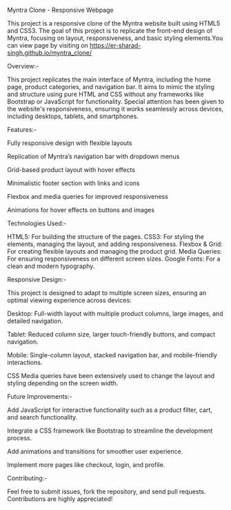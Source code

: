 Myntra Clone - Responsive Webpage

This project is a responsive clone of the Myntra website built using HTML5 and CSS3. The goal of this project is to replicate the front-end design of Myntra, focusing on layout, responsiveness, and basic styling elements.You can view page by visiting on https://er-sharad-singh.github.io/myntra_clone/

Overview:-

This project replicates the main interface of Myntra, including the home page, product categories, and navigation bar. It aims to mimic the styling and structure using pure HTML and CSS without any frameworks like Bootstrap or JavaScript for functionality. Special attention has been given to the website's responsiveness, ensuring it works seamlessly across devices, including desktops, tablets, and smartphones.

Features:-

Fully responsive design with flexible layouts

Replication of Myntra’s navigation bar with dropdown menus

Grid-based product layout with hover effects

Minimalistic footer section with links and icons

Flexbox and media queries for improved responsiveness

Animations for hover effects on buttons and images

Technologies Used:-

HTML5: For building the structure of the pages. CSS3: For styling the elements, managing the layout, and adding responsiveness. Flexbox & Grid: For creating flexible layouts and managing the product grid. Media Queries: For ensuring responsiveness on different screen sizes. Google Fonts: For a clean and modern typography.

Responsive Design:-

This project is designed to adapt to multiple screen sizes, ensuring an optimal viewing experience across devices:

Desktop: Full-width layout with multiple product columns, large images, and detailed navigation.

Tablet: Reduced column size, larger touch-friendly buttons, and compact navigation.

Mobile: Single-column layout, stacked navigation bar, and mobile-friendly interactions.

CSS Media queries have been extensively used to change the layout and styling depending on the screen width.

Future Improvements:-

Add JavaScript for interactive functionality such as a product filter, cart, and search functionality.

Integrate a CSS framework like Bootstrap to streamline the development process.

Add animations and transitions for smoother user experience.

Implement more pages like checkout, login, and profile.

Contributing:-

Feel free to submit issues, fork the repository, and send pull requests. Contributions are highly appreciated!
